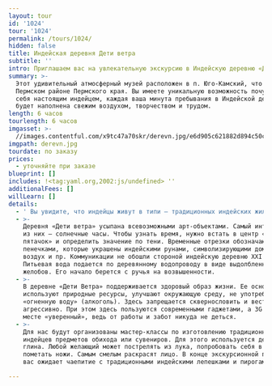 ```yaml
---
layout: tour
id: '1024'
tour: '1024'
permalink: /tours/1024/
hidden: false
title: Индейская деревня Дети ветра
subtitle: ''
intro: Приглашаем вас на увлекательную экскурсию в Индейскую деревню «Дети ветра».
summary: >-
  Этот удивительный атмосферный музей расположен в п. Юго-Камский, что в
  Пермском районе Пермского края. Вы имеете уникальную возможность почувствовать
  себя настоящим индейцем, каждая ваша минута пребывания в Индейской деревне
  будет наполнена свежим воздухом, творчеством и трудом.
length: 6 часов
tourlength: 6 часов
imgasset: >-
  //images.contentful.com/x9tc47a70skr/derevn.jpg/e6d905c621882d894c50c02752f3178e/derevn.jpg
imgpath: derevn.jpg
tourdate: по заказу
prices:
  - уточняйте при заказе
blueprint: []
includes: !<tag:yaml.org,2002:js/undefined> ''
additionalFees: []
willLearn: []
details:
  - ' Вы увидите, что индейцы живут в типи – традиционных индейских жилищах. Для детей устроены небольшие вигвамы, а посередине деревни стоит главный шатер. Стоит заметить, что настоящий типи собирается без гвоздей, он состоит из брусьев, ткани, веревок, шишек. Конусовидное сооружение женщина из племени индейцев должна собирать за полчаса. Считается, что мужчина-индеец не должен заниматься такими «глупостями», как сборка типи или вигвама. Внутренне пространство типи довольно просторно, правильно разведенный очаг способен держать тепло в доме продолжительно долго. Инипи – традиционная индейская баня, очищение в ней скорее духовное, чем «физическое».'
  - >-
    Деревня «Дети ветра» усыпана всевозможными арт-объектами. Самый интересный
    из них – солнечные часы. Чтобы узнать время, нужно встать в центр «на
    пятачок» и определить значение по тени. Временные отрезки обозначаются
    пенечками, которые украшены индейскими рунами, символизирующими дом, воду,
    воздух и пр. Коммуникации не обошли стороной индейскую деревню XXI века.
    Питьевая вода подается по деревянному водопроводу в виде выдолбленных
    желобов. Его начало берется с ручья на возвышенности.
  - >-
    В деревне «Дети Ветра» поддерживается здоровый образ жизни. Ее основатели
    используют природные ресурсы, улучшают окружающую среду, не употребляют
    «огненную воду» (алкоголь). Здесь запрещается сквернословить и вести себя
    агрессивно. При этом здесь пользуются современными гаджетами, а 3G в этом
    месте «уверенный», ведь от работы и забот никуда не деться.
  - >-
    Для нас будут организованы мастер-классы по изготовлению традиционных для
    индейцев предметов обихода или сувениров. Для этого используется дерево и
    глина. Любой желающий может пострелять из лука, попробовать себя в ремесле,
    пометать ножи. Самым смелым раскрасят лицо. В конце экскурсионной программы
    вас ожидает чаепитие с традиционными индейскими лепешками и пирогами. 

---
```

